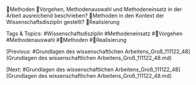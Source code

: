 Methoden
Vorgehen, Methodenauswahl und Methodeneinsatz in der Arbeit ausreichend 
beschrieben?
Methoden in den Kontext der Wissenschaftsdisziplin gestellt?
Realisierung

   Tags & Topics:
   #Wissenschaftsdisziplin
   #Methodeneinsatz
   #Vorgehen
   #Methodenauswahl
   #Methoden
   #Realisierung

[Previous: #Grundlagen des wissenschaftlichen Arbeitens_Groß_111122_48](Grundlagen des wissenschaftlichen Arbeitens_Groß_111122_48.md)

[Next: #Grundlagen des wissenschaftlichen Arbeitens_Groß_111122_48](Grundlagen des wissenschaftlichen Arbeitens_Groß_111122_48.md)
